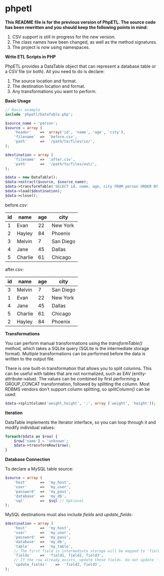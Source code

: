 # phpetl
**This README file is for the previous version of PhpETL. The source code has been rewritten and you should keep the following points in mind:**

1. CSV support is still in progress for the new version.
2. The class names have been changed, as well as the method signatures.
3. The project is now using namespaces.

**Write ETL Scripts in PHP**

PhpETL provides a DataTable object that can represent a database table or a CSV file (or both). All you need to do is declare:

1. The source location and format.
2. The destination location and format.
3. Any transformations you want to perform.

**Basic Usage**

```php
// Basic example
include 'phpetl/DataTable.php';

$source_name = 'person';
$source = array (
    'header'    =>  array('id', 'name', 'age', 'city'),
    'filename'  =>  'before.csv',
    'path'      =>  '/path/to/files/in/',
);

$destination = array (
    'filename'  =>  'after.csv',
    'path'      =>  '/path/to/files/out/',
);

$data = new DataTable();
$data->extract($source, $source_name);
$data->transformTable('SELECT id, name, age, city FROM person ORDER BY CAST(age AS integer)');
$data->load($destination);
$data->close();
```

before.csv:

| id  | name    | age | city      |
| --- | ------- | --- | --------- |
| 1   | Evan    | 22  | New York  |
| 2   | Hayley  | 84  | Phoenix   |
| 3   | Melvin  | 7   | San Diego |
| 4   | Jane    | 45  | Dallas    |
| 5   | Charlie | 61  | Chicago   |

after.csv:

| id  | name    | age | city      |
| --- | ------- | --- | --------- |
| 3   | Melvin  | 7   | San Diego |
| 1   | Evan    | 22  | New York  |
| 4   | Jane    | 45  | Dallas    |
| 5   | Charlie | 61  | Chicago   |
| 2   | Hayley  | 84  | Phoenix   |

**Transformations**

You can perform manual transformations using the *transformTable()* method, which takes a SQLite query (SQLite is the intermediate storage format). Multiple transformations can be performed before the data is written to the output file.

There is one built-in transformation that allows you to split columns. This can be useful with tables that are not normalized, such as EAV (entity-attribute-value). The values can be combined by first performing a GROUP_CONCAT transformation, followed by splitting the column. Most RDBMS vendors don't support column splitting, so *splitColumn()* can be used:

```php
$data->splitColumn('weight_height', ';', array ('weight', 'height'));
```

**Iteration**

DataTable implements the Iterator interface, so you can loop through it and modify individual values:

```php
foreach($data as $row) {
    $row['name'] = 'unknown';
    $data->transformRow($row);
}
```

**Database Connection**

To declare a MySQL table source:

```php
$source = array (
    'host'      =>  'my_host',
    'user'      =>  'my_user',
    'password'  =>  'my_pass',
    'database'  =>  'my_db',
    'sql'       =>  $sql // Optional
);
```

MySQL destinations must also include *fields* and *update_fields*:

```php
$destination = array (
    'host'      =>  'my_host',
    'user'      =>  'my_user',
    'password'  =>  'my_pass',
    'database'  =>  'my_db',
    'table'     =>  'my_table',
    // The first field in intermediate storage will be mapped to 'field1' in the destination table, etc.
    'fields'    =>  'field1, field2, field3',
    // If the row already exists, update these fields. Do not update 'field1'.
    'update_fields'    =>  'field2, field3',
);
```
